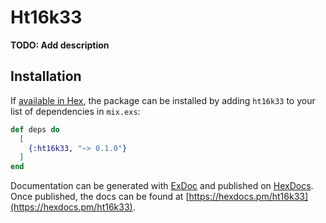 # Ht16k33

**TODO: Add description**

## Installation

If [available in Hex](https://hex.pm/docs/publish), the package can be installed
by adding `ht16k33` to your list of dependencies in `mix.exs`:

```elixir
def deps do
  [
    {:ht16k33, "~> 0.1.0"}
  ]
end
```

Documentation can be generated with [ExDoc](https://github.com/elixir-lang/ex_doc)
and published on [HexDocs](https://hexdocs.pm). Once published, the docs can
be found at [https://hexdocs.pm/ht16k33](https://hexdocs.pm/ht16k33).

